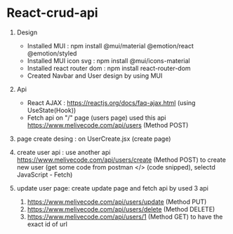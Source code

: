 # React-crud-api
1. Design
    - Installed MUI : npm install @mui/material @emotion/react @emotion/styled
    - Installed MUI icon svg : npm install @mui/icons-material
    - Installed react router dom : npm install react-router-dom 
    - Created Navbar and User design by using MUI

2. Api
    - React AJAX : https://reactjs.org/docs/faq-ajax.html (using UseState(Hook))
    - Fetch api on "/" page (users page) used this api https://www.melivecode.com/api/users (Method POST)

3. page create desing : on UserCreate.jsx (create page)

4. create user api : use another api https://www.melivecode.com/api/users/create (Method POST) to create new user (get some code from postman </> (code snipped), selectd JavaScript - Fetch)

5. update user page: create update page and fetch api by used 3 api 
    1) https://www.melivecode.com/api/users/update (Method PUT)
    2) https://www.melivecode.com/api/users/delete (Method DELETE)
    3) https://www.melivecode.com/api/users/1 (Method GET) to have the exact id of url
